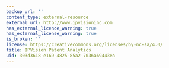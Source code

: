 ```yaml
---
backup_url: ''
content_type: external-resource
external_url: http://www.ipvisioninc.com
has_external_licence_warning: true
has_external_license_warning: true
is_broken: ''
license: https://creativecommons.org/licenses/by-nc-sa/4.0/
title: IPVision Patent Analytics
uid: 303d3618-e169-4825-85a2-7036a69443ea
---
```

